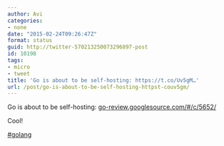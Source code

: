 ```yaml
---
author: Avi
categories:
- none
date: "2015-02-24T09:26:47Z"
format: status
guid: http://twitter-570213250073296897-post
id: 10198
tags:
- micro
- tweet
title: 'Go is about to be self-hosting: https://t.co/Uv5gM…'
url: /post/go-is-about-to-be-self-hosting-httpst-couv5gm/
---
```

Go is about to be self-hosting: [go-review.googlesource.com/#/c/5652/](https://go-review.googlesource.com/#/c/5652/)

Cool!

[#golang](http://twitter.com/search?q=%23golang)